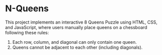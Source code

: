 # N-Queens

This project implements an interactive 8 Queens Puzzle using HTML, CSS, and JavaScript, where users manually place queens on a chessboard following these rules: 

1. Each row, column, and diagonal can only contain one queen.
2. Queens cannot be adjacent to each other (including diagonals).
